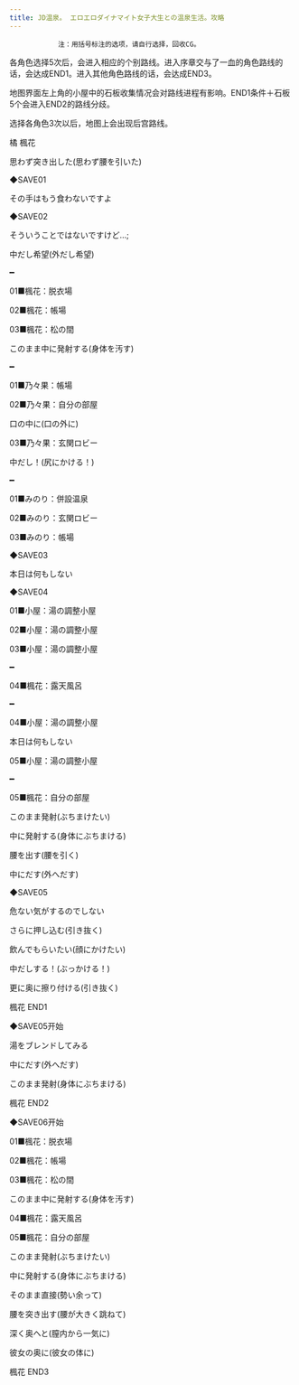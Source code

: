 ```yaml
---
title: JD温泉。 エロエロダイナマイト女子大生との温泉生活。攻略
---
```


                注：用括号标注的选项，请自行选择，回收CG。

各角色选择5次后，会进入相应的个别路线。进入序章交与了一血的角色路线的话，会达成END1。进入其他角色路线的话，会达成END3。

地图界面左上角的小屋中的石板收集情况会对路线进程有影响。END1条件＋石板5个会进入END2的路线分歧。

选择各角色3次以后，地图上会出现后宫路线。



橘 楓花



思わず突き出した(思わず腰を引いた)

◆SAVE01

その手はもう食わないですよ

◆SAVE02

そういうことではないですけど…;

中だし希望(外だし希望)

━

01■楓花：脱衣場

02■楓花：帳場

03■楓花：松の間

このまま中に発射する(身体を汚す)

━

01■乃々果：帳場

02■乃々果：自分の部屋

口の中に(口の外に)

03■乃々果：玄関ロビー

中だし！(尻にかける！)

━

01■みのり：併設温泉

02■みのり：玄関ロビー

03■みのり：帳場

◆SAVE03

本日は何もしない

◆SAVE04

01■小屋：湯の調整小屋

02■小屋：湯の調整小屋

03■小屋：湯の調整小屋

━

04■楓花：露天風呂

━

04■小屋：湯の調整小屋

本日は何もしない

05■小屋：湯の調整小屋

━

05■楓花：自分の部屋

このまま発射(ぶちまけたい)

中に発射する(身体にぶちまける)

腰を出す(腰を引く)

中にだす(外へだす)

◆SAVE05

危ない気がするのでしない

さらに押し込む(引き抜く)

飲んでもらいたい(顔にかけたい)

中だしする！(ぶっかける！)

更に奥に擦り付ける(引き抜く)



楓花 END1



◆SAVE05开始

湯をブレンドしてみる

中にだす(外へだす)

このまま発射(身体にぶちまける)



楓花 END2



◆SAVE06开始

01■楓花：脱衣場

02■楓花：帳場

03■楓花：松の間

このまま中に発射する(身体を汚す)

04■楓花：露天風呂

05■楓花：自分の部屋

このまま発射(ぶちまけたい)

中に発射する(身体にぶちまける)

そのまま直接(勢い余って)

腰を突き出す(腰が大きく跳ねて)

深く奥へと(膣内から一気に)

彼女の奥に(彼女の体に)



楓花 END3




              
